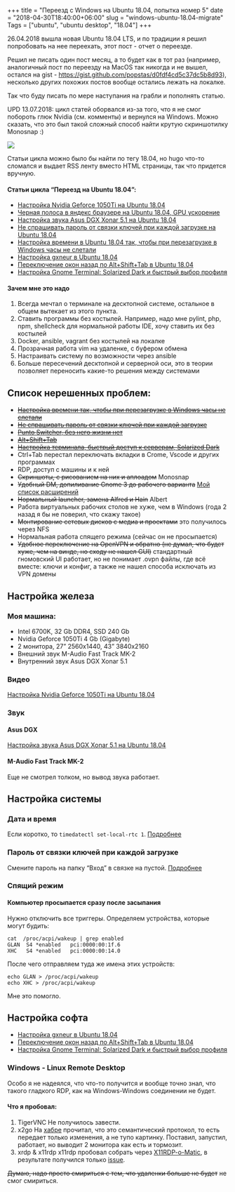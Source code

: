 +++
title = "Переезд с Windows на Ubuntu 18.04, попытка номер 5"
date = "2018-04-30T18:40:00+06:00"
slug = "windows-ubuntu-18.04-migrate"
Tags = ["ubuntu", "ubuntu desktop", "18.04"]
+++

26.04.2018 вышла новая Ubuntu 18.04 LTS, и по традиции я решил попробовать на нее переехать, этот пост - отчет о переезде.

Решил не писать один пост месяц, а то будет как в тот раз (например, аналогичный пост по переезду на MacOS так никогда и не вышел, остался на gist - https://gist.github.com/popstas/d0fdf4cd5c37dc5b8d93), несколько других похожих постов вообще остались лежать на локалке.

Так что буду писать по мере наступания на грабли и пополнять статью.

UPD 13.07.2018: цикл статей оборвался из-за того, что я не смог побороть глюк Nvidia (см. комменты) и вернулся на Windows. Можно сказать, что это был такой сложный способ найти крутую скриншотилку Monosnap :)

<img src="/images/2018-04/windows-ubuntu.jpg" />
<!--more-->

Статьи цикла можно было бы найти по тегу 18.04, но hugo что-то сломался и выдает RSS ленту вместо HTML страницы, так что придется вручную.

#### Статьи цикла “Переезд на Ubuntu 18.04”:
- [Настройка Nvidia Geforce 1050Ti на Ubuntu 18.04](/blog/2018/04/30/nvidia-ubuntu-18.04/)
- [Черная полоса в яндекс браузере на Ubuntu 18.04, GPU ускорение](/blog/2018/04/30/ubuntu-yandex-browser-black-line/)
- [Настройка звука Asus DGX Xonar 5.1 на Ubuntu 18.04](/blog/2018/04/30/asus-dgx-xonar-ubuntu-18.04/)
- [Не спрашивать пароль от связки ключей при каждой загрузке на Ubuntu 18.04](/blog/2018/04/30/windows-ubuntu-18.04-migrate/)
- [Настройка времени в Ubuntu 18.04 так, чтобы при перезагрузке в Windows часы не слетали](/blog/2018/05/01/time-zone-ubuntu-windows-reboot/)
- [Настройка gxneur в Ubuntu 18.04](/blog/2018/05/01/gxneur-punto-switcher-ubuntu/)
- [Переключение окон назад по Alt+Shift+Tab в Ubuntu 18.04](/blog/2018/05/01/alt-shift-tab-in-ubuntu/)
- [Настройка Gnome Terminal: Solarized Dark и быстрый выбор профиля](/blog/2018/05/01/gnome-terminal-solarized/)

#### Зачем мне это надо
1. Всегда мечтал о терминале на десктопной системе, остальное в общем вытекает из этого пункта.
2. Ставить программы без костылей. Например, надо мне pylint, php, npm, shellcheck для нормальной работы IDE, хочу ставить их без костылей
3. Docker, ansible, vagrant без костылей на локалке
4. Прозрачная работа vim на удаленке, с буфером обмена
5. Настраивать систему по возможности через ansible
6. Больше пересечений десктопной и серверной оси, это в теории позволяет переносить какие-то решения между системами



## Список нерешенных проблем:
- ~~[Настройка времени так, чтобы при перезагрузке в Windows часы не слетали](/blog/2018/05/01/time-zone-ubuntu-windows-reboot/)~~
- ~~[Не спрашивать пароль от связки ключей при каждой загрузке](/blog/2018/04/30/windows-ubuntu-18.04-migrate/)~~
- ~~[Punto Switcher, без него жизни нет](/blog/2018/05/01/gxneur-punto-switcher-ubuntu/)~~
- ~~[Alt+Shift+Tab](/blog/2018/05/01/alt-shift-tab-in-ubuntu/)~~
- ~~[Настройка терминала, быстрый доступ к серверам, Solarized Dark](/blog/2018/05/01/gnome-terminal-solarized/)~~
- Ctrl+Tab перестал переключать вкладки в Crome, Vscode и других программах
- RDP, доступ с машины и к ней
- ~~Скриншоты, с рисованием на них и аплоадом~~ Monosnap
- ~~Удобный DM, допиливание Gnome 3 до рабочего варианта~~ [Мой список расширений](https://gist.github.com/popstas/53927ce7a36898e398a126d71886eea1)
- ~~Нормальный launcher, замена Alfred и Hain~~ Albert
- Работа виртуальных рабочих столов не хуже, чем в Windows (года 2 назад я бы не поверил, что скажу такое)
- ~~Монтирование сетевых дисков с медиа и проектами~~ это получилось через NFS
- Нормальная работа спящего режима (сейчас он не просыпается)
- ~~Удобное переключение на OpenVPN и обратно (не думал, что будет хуже, чем на винде, но сходу не нашел GUI)~~ стандартный гномовский UI работает, но не понимает .ovpn файлы, где всё вместе: ключи и конфиг, а также не нашел способа исключать из VPN домены



## Настройка железа

### Моя машина:
- Intel 6700K, 32 Gb DDR4, SSD 240 Gb
- Nvidia Geforce 1050Ti 4 Gb (Gigabyte)
- 2 монитора, 27” 2560x1440, 43” 3840x2160
- Внешний звук M-Audio Fast Track MK-2
- Внутренний звук Asus DGX Xonar 5.1

### Видео
[Настройка Nvidia Geforce 1050Ti на Ubuntu 18.04](/blog/2018/04/30/nvidia-ubuntu-18.04/)

### Звук
#### Asus DGX
[Настройка звука Asus DGX Xonar 5.1 на Ubuntu 18.04](/blog/2018/04/30/asus-dgx-xonar-ubuntu-18.04/)

#### M-Audio Fast Track MK-2
Еще не смотрел толком, но вывод звука работает.

## Настройка системы
### Дата и время
Если коротко, то `timedatectl set-local-rtc 1`. [Подробнее](/blog/2018/05/01/time-zone-ubuntu-windows-reboot/)

### Пароль от связки ключей при каждой загрузке
Смените пароль на папку “Вход” в связке на пустой. [Подробнее](/blog/2018/04/30/windows-ubuntu-18.04-migrate/)

### Спящий режим
#### Компьютер просыпается сразу после засыпания
Нужно отключить все триггеры. Определяем устройства, которые могут будить:

```
cat  /proc/acpi/wakeup | grep enabled
GLAN  S4 *enabled   pci:0000:00:1f.6
XHC   S4 *enabled   pci:0000:00:14.0
```

После чего отправляем туда же имена этих устройств:

```
echo GLAN > /proc/acpi/wakeup
echo XHC > /proc/acpi/wakeup
```

Мне это помогло.

## Настройка софта
- [Настройка gxneur в Ubuntu 18.04](/blog/2018/05/01/gxneur-punto-switcher-ubuntu/)
- [Переключение окон назад по Alt+Shift+Tab в Ubuntu 18.04](/blog/2018/05/01/alt-shift-tab-in-ubuntu/)
- [Настройка Gnome Terminal: Solarized Dark и быстрый выбор профиля](/blog/2018/05/01/gnome-terminal-solarized/)

### Windows - Linux Remote Desktop
Особо я не надеялся, что что-то получится и вообще точно знал, что такого гладкого RDP, как на Windows-Windows соединении не будет.

#### Что я пробовал:
1. TigerVNC Не получилось завести.
2. x2go На [хабре](https://habr.com/post/329066/) прочитал, что это семантический протокол, то есть передает только изменения, а не тупо картинку. Поставил, запустил, работает, но выводит 2 монитора как есть и тормозит.
3. xrdp & x11rdp x11rdp пробовал собрать через [X11RDP-o-Matic](https://github.com/scarygliders/X11RDP-o-Matic), в результате получился только [issue](https://github.com/scarygliders/X11RDP-o-Matic/issues/91).

~~Думаю, надо просто смириться с тем, что удаленки больше не будет~~ не смог смириться.
